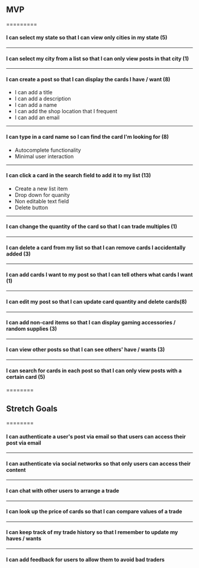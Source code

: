 
## MVP
=========
#### I can select my state so that I can view only cities in my state (5)

---- 

#### I can select my city from a list so that I can only view posts in that city (1)

----
 
#### I can create a post so that I can display the cards I have / want (8)
* I can add a title
* I can add a description
* I can add a name
* I can add the shop location that I frequent
* I can add an email

---- 

#### I can type in a card name so I can find the card I'm looking for (8)
* Autocomplete functionality
* Minimal user interaction

----

#### I can click a card in the search field to add it to my list (13)
* Create a new list item 
* Drop down for quanity 
* Non editable text field
* Delete button

----

#### I can change the quantity of the card so that I can trade multiples (1)

----

#### I can delete a card from my list so that I can remove cards I accidentally added (3)

---- 

#### I can add cards I want to my post so that I can tell others what cards I want (1)

---- 

#### I can edit my post so that I can update card quantity and delete cards(8)

---- 

#### I can add non-card items so that I can display gaming accessories / random supplies (3)

---- 

#### I can view other posts so that I can see others' have / wants (3)

----
 
#### I can search for cards in each post so that I can only view posts with a certain card (5)

========
## Stretch Goals
========

#### I can authenticate a user's post via email so that users can access their post via email

----

#### I can authenticate via social networks so that only users can access their content

----

#### I can chat with other users to arrange a trade

---- 

#### I can look up the price of cards so that I can compare values of a trade

---- 

#### I can keep track of my trade history so that I remember to update my haves / wants

---- 

#### I can add feedback for users to allow them to avoid bad traders




